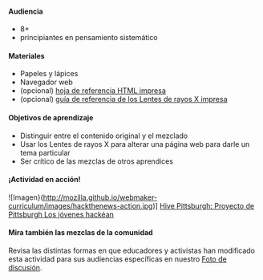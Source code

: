 #### Audiencia

* 8+
* principiantes en pensamiento sistemático

#### Materiales


* Papeles y lápices
* Navegador web
* (opcional) [hoja de referencia HTML impresa](https://mozteach.makes.org/thimble/html-cheatsheet)
* (opcional) [guía de referencia de los Lentes de rayos X impresa](https://mozteach.makes.org/thimble/xray-goggles-cheatsheet)


#### Objetivos de aprendizaje

* Distinguir entre el contenido original y el mezclado
* Usar los Lentes de rayos X para alterar una página web para darle un tema particular
* Ser crítico de las mezclas de otros aprendices

#### ¡Actividad en acción!

![Imagen}(http://mozilla.github.io/webmaker-curriculum/images/hackthenews-action.jpg)]
[Hive Pittsburgh: Proyecto de Pittsburgh Los jóvenes hackéan](http://hivepgh.sproutfund.org/blog/2014/12/15/pittsburgh-project-youth-get-hacking/)

#### Mira también las mezclas de la comunidad

Revisa las distintas formas en que educadores y activistas han modificado esta actividad para sus audiencias específicas en nuestro [Foto de discusión](https://discourse.webmaker.org/c/curriculum).